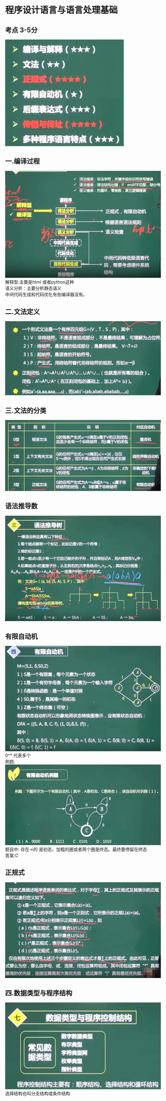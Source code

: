 # 程序设计语言与语言处理基础
## 考点 3-5分
![考点](https://raw.githubusercontent.com/programmerIm/MyPictures/main/images/20220327232937.png)

## 一.编译过程
![编译过程](https://raw.githubusercontent.com/programmerIm/MyPictures/main/images/20220327233538.png)  
解释型:主要是html 或者python这种  
语义分析：主要分析静态语义    
中间代码生成和代码优化有些编译器没有。   

## 二.文法定义
![文法定义](https://raw.githubusercontent.com/programmerIm/MyPictures/main/images/20220327234025.png)  

## 三.文法的分类
![文法的分类](https://raw.githubusercontent.com/programmerIm/MyPictures/main/images/20220327234318.png)

## 语法推导数
![语法推导数](https://raw.githubusercontent.com/programmerIm/MyPictures/main/images/20220327234732.png)

## 有限自动机
![有限自动机](https://raw.githubusercontent.com/programmerIm/MyPictures/main/images/20220327234911.png)  
0^* 代表多个  
例题:  
![例题](https://raw.githubusercontent.com/programmerIm/MyPictures/main/images/20220327235547.png)
题目中: 存在->的 是初态，加粗的圈或者两个圈是终态。最终要停留在终态     
答案:C  

## 正规式
![正规式](https://raw.githubusercontent.com/programmerIm/MyPictures/main/images/20220327235450.png)

## 四.数据类型与程序结构
![数据类型与程序结构](https://raw.githubusercontent.com/programmerIm/MyPictures/main/images/20220328000257.png)   
选择结构也叫分支结构或条件结构  